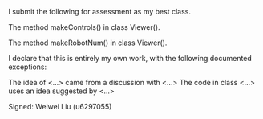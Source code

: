 I submit the following for assessment as my best class.


 The method makeControls() in class Viewer().
 
 
 The method makeRobotNum() in class Viewer().



I declare that this is entirely my own work, with the following documented exceptions:


The idea of <...> came from a discussion with <...>
The code in class <...> uses an idea suggested by <...>


Signed: Weiwei Liu (u6297055)
